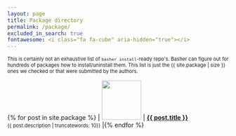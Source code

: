 ```yaml
---
layout: page 
title: Package directory 
permalink: /package/ 
excluded_in_search: true
fontawesome: <i class="fa fa-cube" aria-hidden="true"></i>
---
```


<span style="font-size: .8em">This is certainly not an exhaustive list of `basher install`-ready repo's. Basher can figure out for hundreds of packages how to install/uninstall them. This list is just the {{ site.package | size }} ones we checked or that were submitted by the authors.</span>

{% for post in site.package  %}
| <img width="90" src="https://img.shields.io/github/stars/{{ post.title }}"/> | <a href="{{ post.url | prepend: site.baseurl }}"> <strong>{{ post.title }}</strong></a><br><span style="font-size: .8em">{{ post.description | truncatewords: 10}}</span> |{% endfor %}
